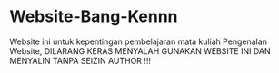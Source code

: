 # Website-Bang-Kennn
Website ini untuk kepentingan pembelajaran mata kuliah Pengenalan Website, DILARANG KERAS MENYALAH GUNAKAN WEBSITE INI DAN MENYALIN TANPA SEIZIN AUTHOR !!!
